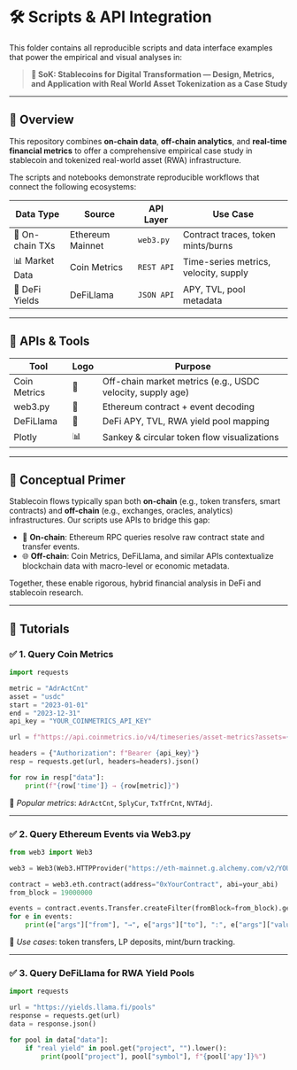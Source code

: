 # 🛠️ Scripts & API Integration

This folder contains all reproducible scripts and data interface examples that power the empirical and visual analyses in:

> **📄 SoK: Stablecoins for Digital Transformation — Design, Metrics, and Application with Real World Asset Tokenization as a Case Study**

---

## 🔎 Overview

This repository combines **on-chain data**, **off-chain analytics**, and **real-time financial metrics** to offer a comprehensive empirical case study in stablecoin and tokenized real-world asset (RWA) infrastructure.  

The scripts and notebooks demonstrate reproducible workflows that connect the following ecosystems:

| Data Type       | Source               | API Layer       | Use Case                                |
|-----------------|----------------------|------------------|------------------------------------------|
| 🧾 On-chain TXs | Ethereum Mainnet     | `web3.py`        | Contract traces, token mints/burns       |
| 📊 Market Data  | Coin Metrics         | `REST API`       | Time-series metrics, velocity, supply    |
| 🧠 DeFi Yields  | DeFiLlama            | `JSON API`       | APY, TVL, pool metadata                  |

---

## 🔌 APIs & Tools

| Tool             | Logo             | Purpose                                 |
|------------------|------------------|------------------------------------------|
| Coin Metrics     | 🧮               | Off-chain market metrics (e.g., USDC velocity, supply age) |
| web3.py          | 🔗               | Ethereum contract + event decoding       |
| DeFiLlama        | 🐙               | DeFi APY, TVL, RWA yield pool mapping    |
| Plotly           | 📊               | Sankey & circular token flow visualizations |

---

## 🧠 Conceptual Primer

Stablecoin flows typically span both **on-chain** (e.g., token transfers, smart contracts) and **off-chain** (e.g., exchanges, oracles, analytics) infrastructures. Our scripts use APIs to bridge this gap:

- 🔗 **On-chain**: Ethereum RPC queries resolve raw contract state and transfer events.
- 🌐 **Off-chain**: Coin Metrics, DeFiLlama, and similar APIs contextualize blockchain data with macro-level or economic metadata.

Together, these enable rigorous, hybrid financial analysis in DeFi and stablecoin research.

---

## 📘 Tutorials

### ✅ 1. Query Coin Metrics

```python
import requests

metric = "AdrActCnt"
asset = "usdc"
start = "2023-01-01"
end = "2023-12-31"
api_key = "YOUR_COINMETRICS_API_KEY"

url = f"https://api.coinmetrics.io/v4/timeseries/asset-metrics?assets={asset}&metrics={metric}&start_time={start}&end_time={end}"

headers = {"Authorization": f"Bearer {api_key}"}
resp = requests.get(url, headers=headers).json()

for row in resp["data"]:
    print(f"{row['time']} → {row[metric]}")
````

📌 *Popular metrics*: `AdrActCnt`, `SplyCur`, `TxTfrCnt`, `NVTAdj`.

---

### ✅ 2. Query Ethereum Events via Web3.py

```python
from web3 import Web3

web3 = Web3(Web3.HTTPProvider("https://eth-mainnet.g.alchemy.com/v2/YOUR_KEY"))

contract = web3.eth.contract(address="0xYourContract", abi=your_abi)
from_block = 19000000

events = contract.events.Transfer.createFilter(fromBlock=from_block).get_all_entries()
for e in events:
    print(e["args"]["from"], "→", e["args"]["to"], ":", e["args"]["value"])
```

📌 *Use cases*: token transfers, LP deposits, mint/burn tracking.

---

### ✅ 3. Query DeFiLlama for RWA Yield Pools

```python
import requests

url = "https://yields.llama.fi/pools"
response = requests.get(url)
data = response.json()

for pool in data["data"]:
    if "real yield" in pool.get("project", "").lower():
        print(pool["project"], pool["symbol"], f"{pool['apy']}%")
```


